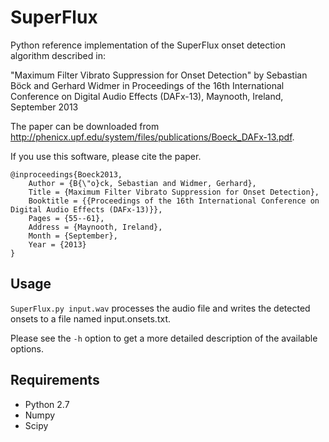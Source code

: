 SuperFlux
=========

Python reference implementation of the SuperFlux onset detection algorithm described in:

"Maximum Filter Vibrato Suppression for Onset Detection"
by Sebastian Böck and Gerhard Widmer
in Proceedings of the 16th International Conference on Digital Audio Effects
(DAFx-13), Maynooth, Ireland, September 2013

The paper can be downloaded from <http://phenicx.upf.edu/system/files/publications/Boeck_DAFx-13.pdf>.

If you use this software, please cite the paper.

```
@inproceedings{Boeck2013,
	Author = {B{\"o}ck, Sebastian and Widmer, Gerhard},
	Title = {Maximum Filter Vibrato Suppression for Onset Detection},
	Booktitle = {{Proceedings of the 16th International Conference on Digital Audio Effects (DAFx-13)}},
	Pages = {55--61},
	Address = {Maynooth, Ireland},
	Month = {September},
	Year = {2013}
}

```


Usage
-----
`SuperFlux.py input.wav` processes the audio file and writes the detected onsets to a file named input.onsets.txt.

Please see the `-h` option to get a more detailed description of the available options.

Requirements
------------
* Python 2.7
* Numpy
* Scipy

